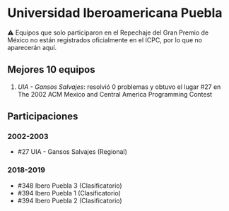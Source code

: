 # Universidad Iberoamericana Puebla

:warning: Equipos que solo participaron en el Repechaje del Gran Premio de México no están registrados oficialmente en el ICPC, por lo que no aparecerán aquí.

## Mejores 10 equipos

1. _UIA - Gansos Salvajes_: resolvió 0 problemas y obtuvo el lugar #27 en The 2002 ACM Mexico and Central America Programming Contest

## Participaciones

### 2002-2003

- #27 UIA - Gansos Salvajes (Regional)

### 2018-2019

- #348 Ibero Puebla 3 (Clasificatorio)
- #394 Ibero Puebla 1 (Clasificatorio)
- #394 Ibero Puebla 2 (Clasificatorio)



